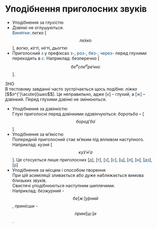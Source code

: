 # Уподібнення приголосних звуків

* Уподiбнення за глухiстю
 * Дзвiнкi не оглушуються.<br>
  <font color="#0F5181">Винятки</font>: *легко* [$$л\acute{е}хко$$], *вогко*, *кiгтi*, *нiгтi*, *дьогтю*
 * Приголосний <font color="#0F5181">з</font> у префiксах <font color="#0F5181">з-</font>, <font color="#0F5181">роз-</font>, <font color="#0F5181">без-</font>, <font color="#0F5181">через-</font> перед глухими переходить в <font color="#0F5181">с</font>. Наприклад: безперечно [$$бе^испе^ир\acute{е}чно$$].

<div class="alg-wrap">
<span class="alg">ЗНО</span> 
<div class="alg-text">
В тестовому завданнi часто зустрiчається щось подiбне: <i>лiжко</i> [$$л^{'}\acute{і}шко$$]. Це неправильно, адже [<font color="#0F5181">к</font>] – глухий, а [<font color="#0F5181">ж</font>] – дзвiнкий. Перед глухими дзвiнкi не змiнюються.
</div>
</div> 

* Уподiбнення за дзвiнкiстю<br>
 Глухi приголоснi перед дзвiнкими одзвiнчуються: *боротьба* – [$$бород′б\acute{а}$$]
* Уподiбнення за м’якiстю<br>
Попереднiй приголосний стає м’яким пiд впливом наступного. Наприклад: *кузня* [$$к\acute{у}з′н′а$$]. Це стосується лише приголосних [<font color="#0F5181">д</font>], [<font color="#0F5181">т</font>], [<font color="#0F5181">з</font>], [<font color="#0F5181">с</font>], [<font color="#0F5181">ц</font>], [<font color="#0F5181">л</font>], [<font color="#0F5181">н</font>], [<font color="#0F5181">дз</font>], [<font color="#0F5181">р</font>]
* Уподiбнення за мiсцем i способом творення<br>
При цiй асимiляцiї зливається або дуже наближається вимова близьких звукiв.<br>
Свистячi уподiбнюються наступним шиплячими.<br>
Наприклад: *безжурний* - $$бе[ж:]\acute{у}рний$$, *принісши* - $$прин\acute{і}[ш:]и$$.